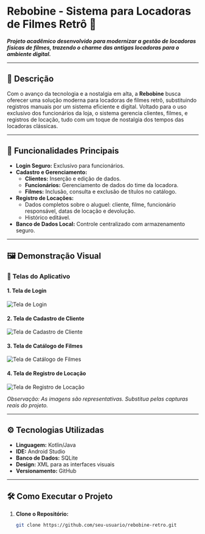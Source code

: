 # **Rebobine** - Sistema para Locadoras de Filmes Retrô 🎥  

**_Projeto acadêmico desenvolvido para modernizar a gestão de locadoras físicas de filmes, trazendo o charme das antigas locadoras para o ambiente digital._**  

---

## 📝 **Descrição**  

Com o avanço da tecnologia e a nostalgia em alta, a **Rebobine** busca oferecer uma solução moderna para locadoras de filmes retrô, substituindo registros manuais por um sistema eficiente e digital. Voltado para o uso exclusivo dos funcionários da loja, o sistema gerencia clientes, filmes, e registros de locação, tudo com um toque de nostalgia dos tempos das locadoras clássicas.  

---

## 🚀 **Funcionalidades Principais**  

- **Login Seguro:** Exclusivo para funcionários.  
- **Cadastro e Gerenciamento:**  
  - **Clientes:** Inserção e edição de dados.  
  - **Funcionários:** Gerenciamento de dados do time da locadora.  
  - **Filmes:** Inclusão, consulta e exclusão de títulos no catálogo.  
- **Registro de Locações:**  
  - Dados completos sobre o aluguel: cliente, filme, funcionário responsável, datas de locação e devolução.  
  - Histórico editável.  
- **Banco de Dados Local:** Controle centralizado com armazenamento seguro.  

---

## 🖼️ **Demonstração Visual**  

### 📱 **Telas do Aplicativo**  

#### 1. Tela de Login  
![Tela de Login](https://via.placeholder.com/500x300)  

#### 2. Tela de Cadastro de Cliente  
![Tela de Cadastro de Cliente](https://via.placeholder.com/500x300)  

#### 3. Tela de Catálogo de Filmes  
![Tela de Catálogo de Filmes](https://via.placeholder.com/500x300)  

#### 4. Tela de Registro de Locação  
![Tela de Registro de Locação](https://via.placeholder.com/500x300)  

*Observação: As imagens são representativas. Substitua pelas capturas reais do projeto.*  

---

## ⚙️ **Tecnologias Utilizadas**  

- **Linguagem:** Kotlin/Java  
- **IDE:** Android Studio  
- **Banco de Dados:** SQLite  
- **Design:** XML para as interfaces visuais  
- **Versionamento:** GitHub  

---

## 🛠️ **Como Executar o Projeto**  

1. **Clone o Repositório:**  
   ```bash  
   git clone https://github.com/seu-usuario/rebobine-retro.git  
